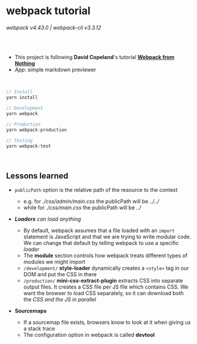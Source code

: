 # webpack tutorial
###### webpack v4.43.0 | webpack-cli v3.3.12

<br/>

- This project is following __David Copeland__'s tutorial __[Webpack from Nothing](https://what-problem-does-it-solve.com/webpack/index.html)__
- _App_: simple markdown previewer

<br/>

```js
// Install
yarn install

// Development
yarn webpack

// Production
yarn webpack:production

// Testing
yarn webpack:test
```

<br/>

## Lessons learned

- `publicPath` option is the relative path of the resource to the context
  - e.g. for _./css/admin/main.css_ the publicPath will be _../../_
  -  while for _./css/main.css_ the publicPath will be _../_
  
- _**Loaders** can load anything_
  - By default, webpack assumes that a file loaded with an `import` statement is JavaScript and that we are trying to write modular code. We can change that default by telling webpack to use a specific _loader_
  - The __module__ section controls how webpack treats different types of modules we might import
  - `/development/` __style-loader__ dynamically creates a `<style>` tag in our DOM and put the CSS in there
  - `/production/` __mini-css-extract-plugin__ extracts CSS into separate output files. It creates a CSS file per JS file which contains CSS. We want the browser to load CSS separately, so it can download both the _CSS and the JS in parallel_

- __Sourcemaps__
  - If a sourcemap file exists, browsers know to look at it when giving us a stack trace
  - The configuration option in webpack is called __devtool__